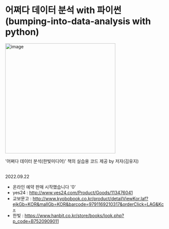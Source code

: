 # 어쩌다 데이터 분석 with 파이썬 (bumping-into-data-analysis with python)


<img width="350" alt="image" src="https://user-images.githubusercontent.com/113331013/190942227-b55b2641-d9b1-4744-a9ef-9fa943fb0e1d.png">

'어쩌다 데이터 분석(한빛미디어)' 책의 실습용 코드 제공 by 저자(김유지)
<br><br>

2022.09.22 <br>
- 온라인 예약 판매 시작했습니다 '0'
- yes24 : http://www.yes24.com/Product/Goods/113476041
- 교보문고 : http://www.kyobobook.co.kr/product/detailViewKor.laf?ejkGb=KOR&mallGb=KOR&barcode=9791169210317&orderClick=LAG&Kc=
- 한빛 : https://www.hanbit.co.kr/store/books/look.php?p_code=B7520909011
